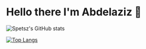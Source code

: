 
#  Hello there I'm Abdelaziz 👋



![Spetsz's GitHub stats](https://github-readme-stats.vercel.app/api?username=spetsz&count_private=true&show_icons=true&theme=dark)




[![Top Langs](https://github-readme-stats.vercel.app/api/top-langs/?username=spetsz&layout=compact&theme=dark)](https://github.com/spetsz/github-readme-stats)


